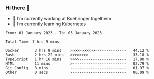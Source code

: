 ### Hi there 👋
- 🔭 I’m currently working at Boehringer Ingelheim
- 🌱 I’m currently learning Kubernetes

<!--START_SECTION:waka-->

```text
From: 01 January 2023 - To: 03 January 2023

Total Time: 7 hrs 9 mins

Docker       3 hrs 9 mins    >>>>>>>>>>>--------------   44.12 %
Bash         2 hrs 22 mins   >>>>>>>>-----------------   33.18 %
TypeScript   1 hr 16 mins    >>>>---------------------   17.80 %
HTML         11 mins         >------------------------   02.79 %
Git Config   8 mins          -------------------------   01.97 %
Other        0 secs          -------------------------   00.09 %
```

<!--END_SECTION:waka-->



<!--
**IAbuElRuzz/IAbuElRuzz** is a ✨ _special_ ✨ repository because its `README.md` (this file) appears on your GitHub profile.

Here are some ideas to get you started:

- 🔭 I’m currently working on ...
- 🌱 I’m currently learning ...
- 👯 I’m looking to collaborate on ...
- 🤔 I’m looking for help with ...
- 💬 Ask me about ...
- 📫 How to reach me: ...
- 😄 Pronouns: ...
- ⚡ Fun fact: ...
-->

